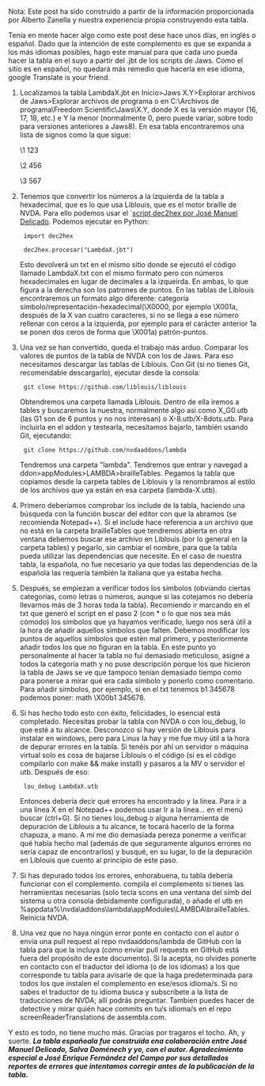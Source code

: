 <!-- 
.. title: Proceso de construcción de una tabla braille para el complemento
.. slug: proceso-de-construccion-de-una-tabla-braille-para-el-complemento
.. date: 2017-05-25 09:12:09 UTC+02:00
.. tags: 
.. category: 
.. link: 
.. description: 
.. type: text
.. author: Iván Novegil
-->

Nota: Este post ha sido construido a partir de la información proporcionada por Alberto Zanella y nuestra experiencia propia construyendo esta tabla.

Tenía en mente hacer algo como este post dese hace unos días, en inglés o español. Dado que la intención de este complemento es que se expanda a los más idiomas posibles, hago este manual para que cada uno pueda hacer la tabla en el suyo a partir del .jbt de los scripts de Jaws. Como el sitio es en español, no quedará más remedio que hacerla en ese idioma, google Translate is your friend.

1. Localizamos la tabla LambdaX.jbt en Inicio>Jaws X.Y>Explorar archivos de Jaws>Explorar archivos de programa o en C:\Archivos de programa\Freedom Scientific\Jaws\X.Y, donde X es la versión mayor (16, 17, 18, etc.) e Y la menor (normalmente 0, pero puede variar, sobre todo para versiones anteriores a Jaws8). En esa tabla encontraremos una lista de signos como la que sigue:

	\1 123

	\2 456

	\3 567

2. Tenemos que convertir los números a la izquierda de la tabla a hexadecimal, que es lo que usa Liblouis, que es el motor braille de NVDA. Para ello podemos usar el `[script dec2hex por José Manuel Delicado](/linked_files/dec2hex.py). Podemos ejecutar en Python:

		import dec2hex

		dec2hex.procesar("LambdaX.jbt")

	Esto devolverá un txt en el mismo sitio donde se ejecutó el código llamado LambdaX.txt con el mismo formato pero con números hexadecimales en lugar de decimales a la izqueirda. En ambas, lo que figura a la derecha son los patrones de puntos. En las tablas de Liblouis encontraremos un formato algo diferente: categoría símbolo/representación-hexadecimal(\X0000, por ejemplo \X001a, después de la X van cuatro caracteres, si no se llega a ese número rellenar con ceros a la izquierda, por ejemplo para el carácter anterior 1a se ponen dos ceros de forma que \X001a) patrón-puntos.

3. Una vez se han convertido, queda el trabajo más arduo. Comparar los valores de puntos de la tabla de NVDA con los de Jaws. Para eso necesitamos descargar las tablas de Liblouis. Con Git (si no tienes Git, recomendable descargarlo), ejecutar desde la consola:

		git clone https://github.com/liblouis/liblouis

	Obtendremos una carpeta llamada Liblouis. Dentro de ella iremos a tables y buscaremos la nuestra, normalmente algo así como X_G0.utb (las G1 son de 6 puntos y no nos interesan) o X-8.utb/X-8dots.utb. Para incluirla en el addon y testearla, necesitamos bajarlo, también usando Git, ejecutando:

		git clone https://github.com/nvdaaddons/lambda

	Tendremos una carpeta "lambda". Tendremos que entrar y navegad a ddon>appModules>LAMBDA>brailleTables. Pegamos la tabla que copiamos desde la carpeta tables de Liblouis y la renombramos al estilo de los archivos que ya están en esa carpeta (lambda-X.utb).

4. Primero deberíamos comprobar los include de la tabla, haciendo una búsqueda con la función buscar del editor con que la abramos (se recomienda Notepad++). Si el include hace referencia a un archivo que no está en la carpeta brailleTables que tendremos abierta en otra ventana debemos buscar ese archivo en Liblouis (por lo general en la carpeta tables) y pegarlo, sin cambiar el nombre, para que la tabla pueda utilizar las dependencias que necesite. En el caso de nuestra tabla, la española, no fue necesario ya que todas las dependencias de la española las requería también la italiana que ya estaba hecha.

5. Después, se empiezan a verificar todos los símbolos (obviando ciertas categorías, como letras o números, aunque si las cotejamos no debería llevarnos más de 3 horas toda la tabla). Recomiendo ir marcando en el txt que generó el script en el paso 2 (con * o lo que nos sea más cómodo) los símbolos que ya hayamos verificado, luego nos será útil a la hora de añadir aquellos símbolos que falten. Debemos modificar los puntos de aquellos símbolos que estén mal primero, y posteriormente añadir todos los que no figuran en la tabla. En este punto yo personalmente al hacer la tabla no fui demasiado meticuloso, asigné a todos la categoría math y no puse descripción porque los que hicieron la tabla de Jaws se ve que tampoco tenían demasiado tiempo como para ponerse a mirar qué era cada símbolo y ponerlo como comentario. Para añadir símbolos, por ejemplo, si en el txt tenemos b1 345678 podemos poner: math \X00b1 345678.

6. Si has hecho todo esto con éxito, felicidades, lo esencial está completado. Necesitas probar la tabla con NVDA o con lou_debug, lo que esté a tu alcance. Desconozco si hay versión de Liblouis para instalar en windows, pero para Linux la hay y me fue muy útil a la hora de depurar errores en la tabla. Si tenéis por ahí un servidor o máquina virtual solo es cosa de bajarse Liblouis o el código (si es el código compilarlo con make && make install) y pasaros a la MV o servidor el utb. Después de eso:

		lou_debug LambdaX.utb

	Entonces debería decir qué errores ha encontrado y la línea. Para ir a una línea X en el Notepad++ podemos usar Ir a la línea... en el menú buscar (ctrl+G). Si no tienes lou_debug o alguna herramienta de depuración de Liblouis a tu alcance, te tocará hacerlo de la forma chapuza, a mano. A mí me dio demasiada pereza ponerme a verificar qué había hecho mal (además de que seguramente algunos errores no sería capaz de encontrarlos) y busqué, en su lugar, lo de la depuración en Liblouis que cuento al principio de este paso. <!-- ToDo: Mirar si hay debugging para windows y especificarlo.-->

7. Si has depurado todos los errores, enhorabuena, tu tabla debería funcionar con el complemento. compila el complemento si tienes las herramientas necesarias (solo tecla scons en una ventana del símb del sistema u otra consola debidamente configurada), o añade el utb en %appdata%\nvda\addons\lambda\appModules\LAMBDA\brailleTables. Reinicia NVDA.

8. Una vez que no haya ningún error ponte en contacto con el autor o envía una pull request al repo nvdaaddons/lambda de GitHub con la tabla  para que la incluya (cómo enviar pull requests en GitHub está fuera del propósito de este documento). Si la acepta, no olvides ponerte en contacto con el traductor del idioma (o de los idiomas) a los que corresponde tu tabla para avisarle de que la haga predeterminada para todos los que instalen el complemento en ese/esos idioma/s. Si no sabes el traductor de tu idioma busca y subscríbete a la lista de traducciones de NVDA; allí podrás preguntar. Tambien puedes hacer de detective y mirar quién hace commits en tu/s idioma/s en el repo screenReaderTranslations de assembla.com.


Y esto es todo, no tiene mucho más. Gracias por tragaros el tocho. Ah, y suerte.
***La tabla españoala fue construída ena colaboración entre José Manuel Delicado, Salva Doménech y yo, con el autor. Agradecimiento especial a José Enrique Fernández del Campo por sus detallados reportes de errores que intentamos corregir antes de la publicación de la tabla.***